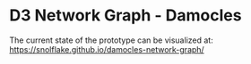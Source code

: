 # D3 Network Graph - Damocles

The current state of the prototype can be visualized at: https://snolflake.github.io/damocles-network-graph/
